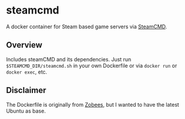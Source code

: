 # steamcmd

A docker container for Steam based game servers via [SteamCMD](https://developer.valvesoftware.com/wiki/SteamCMD).

## Overview

Includes steamCMD and its dependencies.  Just run `$STEAMCMD_DIR/steamcmd.sh` in your own Dockerfile or via `docker run` or `docker exec`, etc.

## Disclaimer

The Dockerfile is originally from [Zobees](https://github.com/zobees/docker-steamcmd), but I wanted to have the latest Ubuntu as base. 
